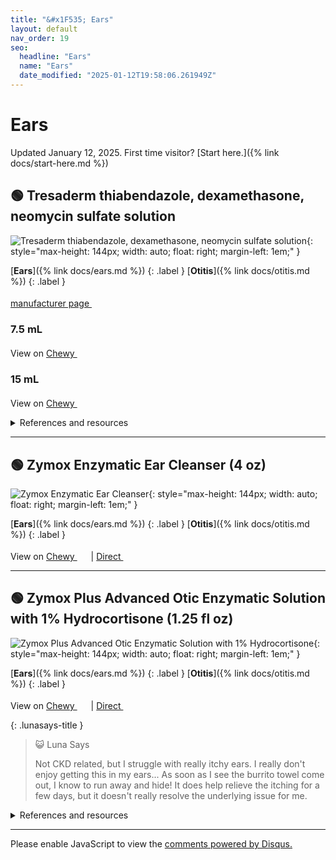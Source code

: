 ```yaml
---
title: "&#x1F535; Ears"
layout: default
nav_order: 19
seo:
  headline: "Ears"
  name: "Ears"
  date_modified: "2025-01-12T19:58:06.261949Z"
---
```


# Ears

Updated January 12, 2025.
First time visitor? [Start here.]({% link docs/start-here.md %})



## &#x1F7E2; Tresaderm thiabendazole, dexamethasone, neomycin sulfate solution

![Tresaderm thiabendazole, dexamethasone, neomycin sulfate solution](https://bi-animalhealth.com/pets/sites/default/files/styles/2400x900_scale/public/2021-09/Tresaderm-Hero.jpg){: style="max-height: 144px; width: auto; float: right; margin-left: 1em;" }

[**Ears**]({% link docs/ears.md %})
{: .label }
[**Otitis**]({% link docs/otitis.md %})
{: .label }

 <a href="https://bi-animalhealth.com/pets/canine/products/therapeutics/tresaderm" class="external" target="_blank">manufacturer page&nbsp;<svg width="18" height="18" viewBox="0 0 24 24"><use xlink:href="#svg-external-link"></use></svg></a>

### 7.5 mL

View on <a href="https://www.chewy.com/dp/173260" class="external" target="_blank">Chewy&nbsp;<svg width="18" height="18" viewBox="0 0 24 24"><use xlink:href="#svg-external-link"></use></svg></a>

### 15 mL

View on <a href="https://www.chewy.com/dp/173261" class="external" target="_blank">Chewy&nbsp;<svg width="18" height="18" viewBox="0 0 24 24"><use xlink:href="#svg-external-link"></use></svg></a>

<details markdown="block">
<summary>References and resources</summary>

1.  Haar GT. The Importance of Ototoxicity. World Small Animal Veterinary Association World Congress Proceedings, 2003. <a href="https://www.vin.com/doc/?id=3850132" class="external" target="_blank">https://www.vin.com/doc/?id=3850132&nbsp;<svg width="18" height="18" viewBox="0 0 24 24"><use xlink:href="#svg-external-link"></use></svg></a>
1.  HAWKINS JE Jr, LURIE MH. The ototoxicity of dihydrostreptomycin and neomycin in the cat. Ann Otol Rhinol Laryngol. 1953 Dec;62(4):1128-48. doi:<a href="https://doi.org/10.1177/000348945306200415" class="external" target="_blank">10.1177/000348945306200415&nbsp;<svg width="18" height="18" viewBox="0 0 24 24"><use xlink:href="#svg-external-link"></use></svg></a>
1.  Johnson CA. Hearing loss following the application of topical neomycin. J Burn Care Rehabil. 1988 Mar-Apr;9(2):162-4. doi:<a href="https://doi.org/10.1097/00004630-198803000-00007" class="external" target="_blank">10.1097/00004630-198803000-00007&nbsp;<svg width="18" height="18" viewBox="0 0 24 24"><use xlink:href="#svg-external-link"></use></svg></a>
1.  Kelly DR, Nilo ER, Berggren RB. Brief recording: deafness after topical neomycin wound irrigation. N Engl J Med. 1969 Jun 12;280(24):1338-9. doi:<a href="https://doi.org/10.1056/NEJM196906122802408" class="external" target="_blank">10.1056/NEJM196906122802408&nbsp;<svg width="18" height="18" viewBox="0 0 24 24"><use xlink:href="#svg-external-link"></use></svg></a>
1.  Langman AW. Neomycin ototoxicity. Otolaryngol Head Neck Surg. 1994 Apr;110(4):441-4. doi:<a href="https://doi.org/10.1177/019459989411000416" class="external" target="_blank">10.1177/019459989411000416&nbsp;<svg width="18" height="18" viewBox="0 0 24 24"><use xlink:href="#svg-external-link"></use></svg></a>
1.  Leake PA, Hradek GT. Cochlear pathology of long term neomycin induced deafness in cats. Hear Res. 1988 Apr;33(1):11-33. doi:<a href="https://doi.org/10.1016/0378-5955(88)90018-4" class="external" target="_blank">10.1016/0378-5955(88)90018-4&nbsp;<svg width="18" height="18" viewBox="0 0 24 24"><use xlink:href="#svg-external-link"></use></svg></a>
1.  Melissa A. Mercer. Aminoglycosides Use in Animals. Merck Veterinary Manual, 2022. <a href="https://www.merckvetmanual.com/pharmacology/antibacterial-agents/aminoglycosides-use-in-animals" class="external" target="_blank">https://www.merckvetmanual.com/pharmacology/antibacterial-agents/aminoglycosides-use-in-animals&nbsp;<svg width="18" height="18" viewBox="0 0 24 24"><use xlink:href="#svg-external-link"></use></svg></a>
1.  Oishi N, Talaska AE, Schacht J. Ototoxicity in dogs and cats. Vet Clin North Am Small Anim Pract. 2012 Nov;42(6):1259-71. doi:<a href="https://doi.org/10.1016/j.cvsm.2012.08.005" class="external" target="_blank">10.1016/j.cvsm.2012.08.005&nbsp;<svg width="18" height="18" viewBox="0 0 24 24"><use xlink:href="#svg-external-link"></use></svg></a>

</details>

* * *



## &#x1F7E2; Zymox Enzymatic Ear Cleanser (4 oz)

![Zymox Enzymatic Ear Cleanser](https://shop.zymox.com/media/6b/d4/23/1705416514/660f864367a14d3db4cb0c0cb4523952.png){: style="max-height: 144px; width: auto; float: right; margin-left: 1em;" }

[**Ears**]({% link docs/ears.md %})
{: .label }
[**Otitis**]({% link docs/otitis.md %})
{: .label }

View on <a href="https://www.chewy.com/dp/54795" class="external" target="_blank">Chewy&nbsp;<svg width="18" height="18" viewBox="0 0 24 24"><use xlink:href="#svg-external-link"></use></svg></a> &#124; <a href="https://shop.zymox.com/ZYMOX-Enzymatic-Ear-Cleanser-Authentic-Product-Made-in-the-USA-4-oz/RZEC0400" class="external" target="_blank">Direct&nbsp;<svg width="18" height="18" viewBox="0 0 24 24"><use xlink:href="#svg-external-link"></use></svg></a>

* * *



## &#x1F7E2; Zymox Plus Advanced Otic Enzymatic Solution with 1% Hydrocortisone (1.25 fl oz)

![Zymox Plus Advanced Otic Enzymatic Solution with 1% Hydrocortisone](https://shop.zymox.com/media/e7/a5/d1/1705416466/aa33de58fcef4159a8345ada7e3c08a8.png){: style="max-height: 144px; width: auto; float: right; margin-left: 1em;" }

[**Ears**]({% link docs/ears.md %})
{: .label }
[**Otitis**]({% link docs/otitis.md %})
{: .label }

View on <a href="https://www.chewy.com/dp/143331" class="external" target="_blank">Chewy&nbsp;<svg width="18" height="18" viewBox="0 0 24 24"><use xlink:href="#svg-external-link"></use></svg></a> &#124; <a href="https://shop.zymox.com/products/zymox-ear-care/zymox-advanced-formula-otic-plus-with-1-hydrocortisone/" class="external" target="_blank">Direct&nbsp;<svg width="18" height="18" viewBox="0 0 24 24"><use xlink:href="#svg-external-link"></use></svg></a>

{: .lunasays-title }
> &#x1F63A; Luna Says
>
> Not CKD related, but I struggle with really itchy ears. I really don't enjoy getting this in my ears... As soon as I see the burrito towel come out, I know to run away and hide! It does help relieve the itching for a few days, but it doesn't really resolve the underlying issue for me.

<details markdown="block">
<summary>References and resources</summary>

1.  Atwal R, Omar A, Olson M, Butler N, Caberra Y. Antibiofilm Efficacy of Advanced Formula Zymox (R) Otic Plus with 1% Hydrocortisone. Journal of Applied Research in Veterinary Medicine. 2012; 10(4):311-317. <a href="http://www.jarvm.com/articles/Vol10Iss4/index.htm" class="external" target="_blank">http://www.jarvm.com/articles/Vol10Iss4/index.htm&nbsp;<svg width="18" height="18" viewBox="0 0 24 24"><use xlink:href="#svg-external-link"></use></svg></a>
1.  Fujimura M. Effects of an enzyme agent containing mutanase and dextranase for treatment of biofilms in bacteria- and yeast-infected canine otitis externa. Polish Journal of Veterinary Sciences. 2022; 25(3):383-389. doi:<a href="https://doi.org/10.24425/pjvs.2022.142021" class="external" target="_blank">10.24425/pjvs.2022.142021&nbsp;<svg width="18" height="18" viewBox="0 0 24 24"><use xlink:href="#svg-external-link"></use></svg></a>

</details>

* * *

<div id="disqus_thread"></div>
<script>
    var disqus_config = function () {
      this.page.url = '{{ page.url | absolute_url }}';
      this.page.identifier = '{{ page.url | absolute_url }}';
    };
    (function() {
    var d = document, s = d.createElement('script');
    s.src = 'https://ckdcatsupplies.disqus.com/embed.js';
    s.setAttribute('data-timestamp', +new Date());
    (d.head || d.body).appendChild(s);
    })();
</script>
<noscript>Please enable JavaScript to view the <a href="https://disqus.com/?ref_noscript">comments powered by Disqus.</a></noscript>

<!-- Updated 2025-01-12 19:58:06.261949Z -->
